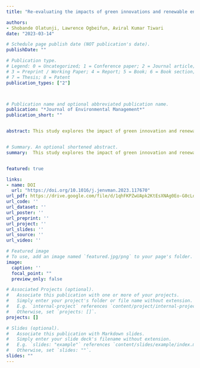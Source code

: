 ```yaml
---
title: "Re-evaluating the impacts of green innovations and renewable energy on carbon neutrality: Does social inclusiveness really matters?"

authors:
- Shobande Olatunji, Lawrence Ogbeifun, Aviral Kumar Tiwari
date: "2023-03-14"

# Schedule page publish date (NOT publication's date).
publishDate: ""

# Publication type.
# Legend: 0 = Uncategorized; 1 = Conference paper; 2 = Journal article;
# 3 = Preprint / Working Paper; 4 = Report; 5 = Book; 6 = Book section;
# 7 = Thesis; 8 = Patent
publication_types: ["2"]



# Publication name and optional abbreviated publication name.
publication: "*Journal of Environmental Management*"
publication_short: ""


abstract: This study explores the impact of green innovation and renewable energy on carbon emissions, considering the mediating role of social inclusivity for a panel of 24 countries in the Organization for Economic Co-operation and Development (OECD) from 1994 to 2019. The empirical strategy is framed in a generalized method of moments dynamic panel, which is novel for assessing the short-and long-term relationships among the variables. By controlling for confounders, we assessed the mechanism by which green innovation and renewable energy contribute to carbon emissions. Furthermore, for consistency with prior empirical research, we extended the analysis using alternative statistical specification by Hausman–Taylor and the feasible generalized least squares, which controls for potential endogeneity issues and cross-panel correlation. Our results are relatively mixed: our analysis suggests that green innovation and economic growth are positive and statistically significant predictors of carbon emissions. However, renewable energy and social inclusiveness were both negative and significant predictors of carbon emissions. These results suggest that renewable energy and social inclusiveness can serve as remedies for promoting environmental quality and reducing carbon emissions in OECD countries. Therefore, we recommend promoting the expansion of renewable energy at a lower cost to unserved and underserved communities and promoting social inclusiveness to achieve a net zero emission target.


# Summary. An optional shortened abstract.
summary:  This study explores the impact of green innovation and renewable energy on carbon emissions, considering the mediating role of social inclusivity for a panel of 24 countries in the Organization for Economic Co-operation and Development (OECD) from 1994 to 2019. The empirical strategy is framed in a generalized method of moments dynamic panel, which is novel for assessing the short-and long-term relationships among the variables. By controlling for confounders, we assessed the mechanism by which green innovation and renewable energy contribute to carbon emissions. Furthermore, for consistency with prior empirical research, we extended the analysis using alternative statistical specification by Hausman–Taylor and the feasible generalized least squares, which controls for potential endogeneity issues and cross-panel correlation. Our results are relatively mixed: our analysis suggests that green innovation and economic growth are positive and statistically significant predictors of carbon emissions. However, renewable energy and social inclusiveness were both negative and significant predictors of carbon emissions. These results suggest that renewable energy and social inclusiveness can serve as remedies for promoting environmental quality and reducing carbon emissions in OECD countries. Therefore, we recommend promoting the expansion of renewable energy at a lower cost to unserved and underserved communities and promoting social inclusiveness to achieve a net zero emission target.


featured: true

links:
- name: DOI
  url: "https://doi.org/10.1016/j.jenvman.2023.117670"
url_pdf: https://drive.google.com/file/d/1qhFKPZwUApk2KtEsXNAg0Eo-G0cLdILY/view?usp=share_link
url_code: ''
url_dataset: ''
url_poster: ''
url_preprint: ''
url_project: ''
url_slides: ''
url_source: ''
url_video: ''

# Featured image
# To use, add an image named `featured.jpg/png` to your page's folder. 
image:
  caption: ''
  focal_point: ""
  preview_only: false

# Associated Projects (optional).
#   Associate this publication with one or more of your projects.
#   Simply enter your project's folder or file name without extension.
#   E.g. `internal-project` references `content/project/internal-project/index.md`.
#   Otherwise, set `projects: []`.
projects: []

# Slides (optional).
#   Associate this publication with Markdown slides.
#   Simply enter your slide deck's filename without extension.
#   E.g. `slides: "example"` references `content/slides/example/index.md`.
#   Otherwise, set `slides: ""`.
slides: ""
---
```

